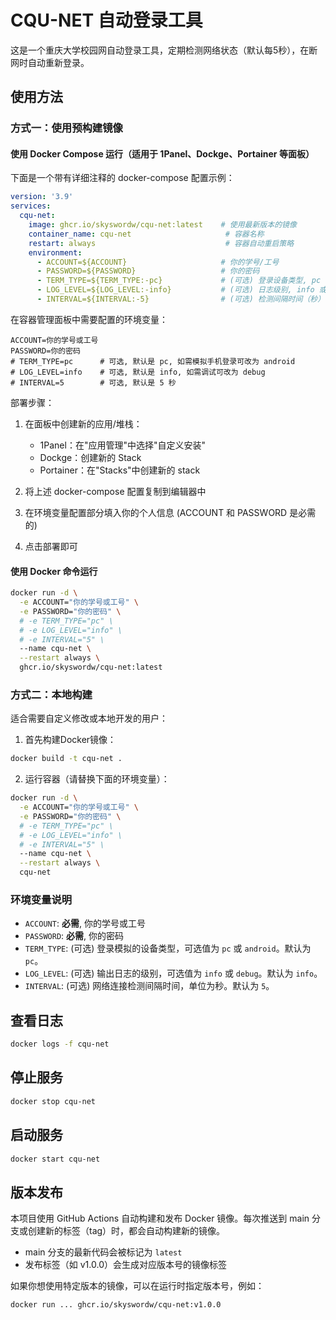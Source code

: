 # CQU-NET 自动登录工具

这是一个重庆大学校园网自动登录工具，定期检测网络状态（默认每5秒），在断网时自动重新登录。

## 使用方法

### 方式一：使用预构建镜像

#### 使用 Docker Compose 运行（适用于 1Panel、Dockge、Portainer 等面板）

下面是一个带有详细注释的 docker-compose 配置示例：

```yaml
version: '3.9'
services:
  cqu-net:
    image: ghcr.io/skyswordw/cqu-net:latest    # 使用最新版本的镜像
    container_name: cqu-net                     # 容器名称
    restart: always                             # 容器自动重启策略
    environment:
      - ACCOUNT=${ACCOUNT}                     # 你的学号/工号
      - PASSWORD=${PASSWORD}                   # 你的密码
      - TERM_TYPE=${TERM_TYPE:-pc}             # (可选) 登录设备类型, pc 或 android, 默认 pc
      - LOG_LEVEL=${LOG_LEVEL:-info}           # (可选) 日志级别, info 或 debug, 默认 info
      - INTERVAL=${INTERVAL:-5}                # (可选) 检测间隔时间（秒）, 默认 5
```

在容器管理面板中需要配置的环境变量：
```plaintext
ACCOUNT=你的学号或工号
PASSWORD=你的密码
# TERM_TYPE=pc      # 可选, 默认是 pc, 如需模拟手机登录可改为 android
# LOG_LEVEL=info    # 可选, 默认是 info, 如需调试可改为 debug
# INTERVAL=5        # 可选, 默认是 5 秒
```

部署步骤：
1. 在面板中创建新的应用/堆栈：
   - 1Panel：在"应用管理"中选择"自定义安装"
   - Dockge：创建新的 Stack
   - Portainer：在"Stacks"中创建新的 stack

2. 将上述 docker-compose 配置复制到编辑器中

3. 在环境变量配置部分填入你的个人信息 (ACCOUNT 和 PASSWORD 是必需的)

4. 点击部署即可

#### 使用 Docker 命令运行

```bash
docker run -d \
  -e ACCOUNT="你的学号或工号" \
  -e PASSWORD="你的密码" \
  # -e TERM_TYPE="pc" \
  # -e LOG_LEVEL="info" \
  # -e INTERVAL="5" \
  --name cqu-net \
  --restart always \
  ghcr.io/skyswordw/cqu-net:latest
```

### 方式二：本地构建

适合需要自定义修改或本地开发的用户：

1. 首先构建Docker镜像：
```bash
docker build -t cqu-net .
```

2. 运行容器（请替换下面的环境变量）：
```bash
docker run -d \
  -e ACCOUNT="你的学号或工号" \
  -e PASSWORD="你的密码" \
  # -e TERM_TYPE="pc" \
  # -e LOG_LEVEL="info" \
  # -e INTERVAL="5" \
  --name cqu-net \
  --restart always \
  cqu-net
```

### 环境变量说明
- `ACCOUNT`: **必需**, 你的学号或工号
- `PASSWORD`: **必需**, 你的密码
- `TERM_TYPE`: (可选) 登录模拟的设备类型，可选值为 `pc` 或 `android`。默认为 `pc`。
- `LOG_LEVEL`: (可选) 输出日志的级别，可选值为 `info` 或 `debug`。默认为 `info`。
- `INTERVAL`: (可选) 网络连接检测间隔时间，单位为秒。默认为 `5`。

## 查看日志
```bash
docker logs -f cqu-net
```

## 停止服务
```bash
docker stop cqu-net
```

## 启动服务
```bash
docker start cqu-net
```

## 版本发布

本项目使用 GitHub Actions 自动构建和发布 Docker 镜像。每次推送到 main 分支或创建新的标签（tag）时，都会自动构建新的镜像。

- main 分支的最新代码会被标记为 `latest`
- 发布标签（如 v1.0.0）会生成对应版本号的镜像标签

如果你想使用特定版本的镜像，可以在运行时指定版本号，例如：
```bash
docker run ... ghcr.io/skyswordw/cqu-net:v1.0.0